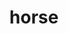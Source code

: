 ---
layout: animals&nature
title: horse
emoji: horse
permalink: 🐎.html
image: assets/img/3moji/horse.png
---